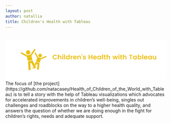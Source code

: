 ```yaml
---
layout: post
author: natallia
title: Children's Health with Tableau
---
```

<br>
<img src ="images/children.png"><br>  
The focus of [the project](https://github.com/natacasey/Health_of_Children_of_the_World_with_Tableau) is to tell a story with the help of Tableau visualizations which advocates for accelerated improvements in children’s well-being, singles out challenges and roadblocks on the way to a higher health quality, and answers the question of whether we are doing enough in the fight for children’s rights, needs and adequate support.<br>
<br>
